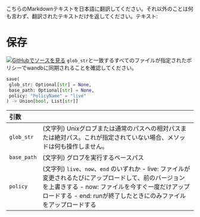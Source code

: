 こちらのMarkdownテキストを日本語に翻訳してください。それ以外のことは何も言わず、翻訳されたテキストだけを返してください。テキスト:

# 保存

[![](https://www.tensorflow.org/images/GitHub-Mark-32px.png)GitHubでソースを見る](https://www.github.com/wandb/client/tree/c4726707ed83ebb270a2cf84c4fd17b8684ff699/wandb/sdk/wandb_run.py#L1752-L1782)
`glob_str`と一致するすべてのファイルが指定されたポリシーでwandbに同期されることを確認してください。

```python
save(
 glob_str: Optional[str] = None,
 base_path: Optional[str] = None,
 policy: "PolicyName" = "live"
) -> Union[bool, List[str]]
```
| 引数 |  |
| :--- | :--- |
| `glob_str` | (文字列) Unixグロブまたは通常のパスへの相対パスまたは絶対パス。これが指定されていない場合、メソッドは何も操作しません。|
| `base_path` | (文字列) グロブを実行するベースパス |
| `policy` | (文字列) `live`、`now`、`end` のいずれか - live: ファイルが変更されるたびにアップロードして、前のバージョンを上書きする - now: ファイルを今すぐ一度だけアップロードする - end: runが終了したときにのみファイルをアップロードする |